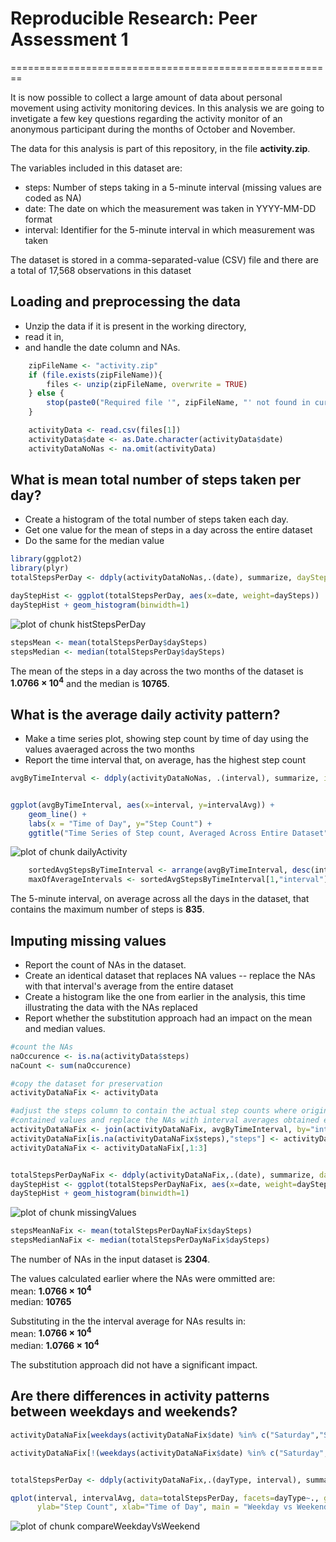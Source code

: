 # Reproducible Research: Peer Assessment 1
========================================================

It is now possible to collect a large amount of data about personal movement using activity monitoring devices.  In this analysis we are going to invetigate a few key questions regarding the activity monitor of an anonymous participant during the months of October and November.

The data for this analysis is part of this repository, in the file **activity.zip**.

The variables included in this dataset are:

* steps: Number of steps taking in a 5-minute interval (missing values are coded as NA)
* date: The date on which the measurement was taken in YYYY-MM-DD format
* interval: Identifier for the 5-minute interval in which measurement was taken

The dataset is stored in a comma-separated-value (CSV) file and there are a total of 17,568 observations in this dataset

## Loading and preprocessing the data

* Unzip the data if it is present in the working directory, 
* read it in, 
* and handle the date column and NAs. 

```r
    zipFileName <- "activity.zip"
    if (file.exists(zipFileName)){
        files <- unzip(zipFileName, overwrite = TRUE)
    } else {
        stop(paste0("Required file '", zipFileName, "' not found in current working directory."))
    }

    activityData <- read.csv(files[1])
    activityData$date <- as.Date.character(activityData$date)
    activityDataNoNas <- na.omit(activityData)
```

## What is mean total number of steps taken per day?

* Create a histogram of the total number of steps taken each day.
* Get one value for the mean of steps in a day across the entire dataset
* Do the same for the median value

```r
library(ggplot2)
library(plyr)
totalStepsPerDay <- ddply(activityDataNoNas,.(date), summarize, daySteps=sum(steps))

dayStepHist <- ggplot(totalStepsPerDay, aes(x=date, weight=daySteps))
dayStepHist + geom_histogram(binwidth=1)
```

![plot of chunk histStepsPerDay](figure/histStepsPerDay.png) 

```r
stepsMean <- mean(totalStepsPerDay$daySteps)
stepsMedian <- median(totalStepsPerDay$daySteps)
```

The mean of the steps in a day across the two months of the dataset is **1.0766 &times; 10<sup>4</sup>** and the median is **10765**.


## What is the average daily activity pattern?
* Make a time series plot, showing step count by time of day using the values avaeraged across the two months
* Report the time interval that, on average, has the highest step count

```r
avgByTimeInterval <- ddply(activityDataNoNas, .(interval), summarize, intervalAvg=mean(steps))


ggplot(avgByTimeInterval, aes(x=interval, y=intervalAvg)) +
    geom_line() +
    labs(x = "Time of Day", y="Step Count") +
    ggtitle("Time Series of Step count, Averaged Across Entire Dataset") 
```

![plot of chunk dailyActivity](figure/dailyActivity.png) 

```r
    sortedAvgStepsByTimeInterval <- arrange(avgByTimeInterval, desc(intervalAvg))
    maxOfAverageIntervals <- sortedAvgStepsByTimeInterval[1,"interval"]
```
The 5-minute interval, on average across all the days in the dataset, that contains the maximum number of steps is **835**.

## Imputing missing values
* Report the count of NAs in the dataset.
* Create an identical dataset that replaces NA values -- replace the NAs with that interval's average from the entire dataset
* Create a histogram like the one from earlier in the analysis, this time illustrating the data with the NAs replaced
* Report whether the substitution approach had an impact on the mean and median values.


```r
#count the NAs
naOccurence <- is.na(activityData$steps)
naCount <- sum(naOccurence)

#copy the dataset for preservation
activityDataNaFix <- activityData

#adjust the steps column to contain the actual step counts where original
#contained values and replace the NAs with interval averages obtained earlier
activityDataNaFix <- join(activityDataNaFix, avgByTimeInterval, by="interval")
activityDataNaFix[is.na(activityDataNaFix$steps),"steps"] <- activityDataNaFix[is.na(activityDataNaFix$steps),"intervalAvg"]
activityDataNaFix <- activityDataNaFix[,1:3]


totalStepsPerDayNaFix <- ddply(activityDataNaFix,.(date), summarize, daySteps=sum(steps))
dayStepHist <- ggplot(totalStepsPerDayNaFix, aes(x=date, weight=daySteps))
dayStepHist + geom_histogram(binwidth=1)
```

![plot of chunk missingValues](figure/missingValues.png) 

```r
stepsMeanNaFix <- mean(totalStepsPerDayNaFix$daySteps)
stepsMedianNaFix <- median(totalStepsPerDayNaFix$daySteps)
```

The number of NAs in the input dataset is **2304**.

The values calculated earlier where the NAs were ommitted are:  
mean:   **1.0766 &times; 10<sup>4</sup>**   
median: **10765**  

Substituting in the the interval average for NAs results in:  
mean:   **1.0766 &times; 10<sup>4</sup>**   
median: **1.0766 &times; 10<sup>4</sup>**  

The substitution approach did not have a significant impact.

## Are there differences in activity patterns between weekdays and weekends?

```r
activityDataNaFix[weekdays(activityDataNaFix$date) %in% c("Saturday","Sunday"),"dayType"] <- "Weekend"

activityDataNaFix[!(weekdays(activityDataNaFix$date) %in% c("Saturday","Sunday")),"dayType"] <- "Weekday"


totalStepsPerDay <- ddply(activityDataNaFix,.(dayType, interval), summarize, intervalAvg=mean(steps))

qplot(interval, intervalAvg, data=totalStepsPerDay, facets=dayType~., geom="line",
      ylab="Step Count", xlab="Time of Day", main = "Weekday vs Weekend")
```

![plot of chunk compareWeekdayVsWeekend](figure/compareWeekdayVsWeekend.png) 
